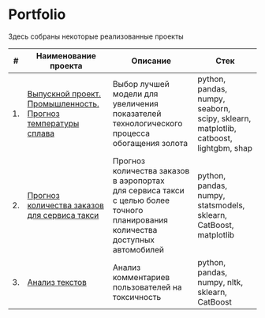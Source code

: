 # Portfolio

Здесь собраны некоторые реализованные проекты

| #    | Наименование проекта                | Описание                                                     | Стек                                                         |
| ---- | ------------------------------------------------------------ | ------------------------------------------------------------ | ------------------------------------------------------------ |
| 1.   | [Выпускной проект. Промышленность. Прогноз температуры сплава](https://github.com/mars-wallace/Yandex_Practicum/blob/main/P15_industry.ipynb) | Выбор лучшей модели для увеличения <br/>показателей технологического процесса <br/>обогащения золота | python, pandas, numpy, seaborn, scipy, sklearn, matplotlib,                                                                                                                                                                                                                                                                                                         catboost, lightgbm, shap      |
| 2.   | [Прогноз количества заказов для сервиса такси](https://github.com/aq2003/Portfolio/tree/main/Taxi%20Service) | Прогноз количества заказов в аэропортах <br/>для сервиса такси с целью более точного планирования количества доступных <br/>автомобилей | python, pandas, numpy, statsmodels, sklearn, CatBoost, matplotlib |
| 3.   | [Анализ текстов](https://github.com/aq2003/Portfolio/tree/main/Analyzing%20Texts) | Анализ комментариев пользователей на токсичность             | python, pandas, numpy, nltk, sklearn, CatBoost |
